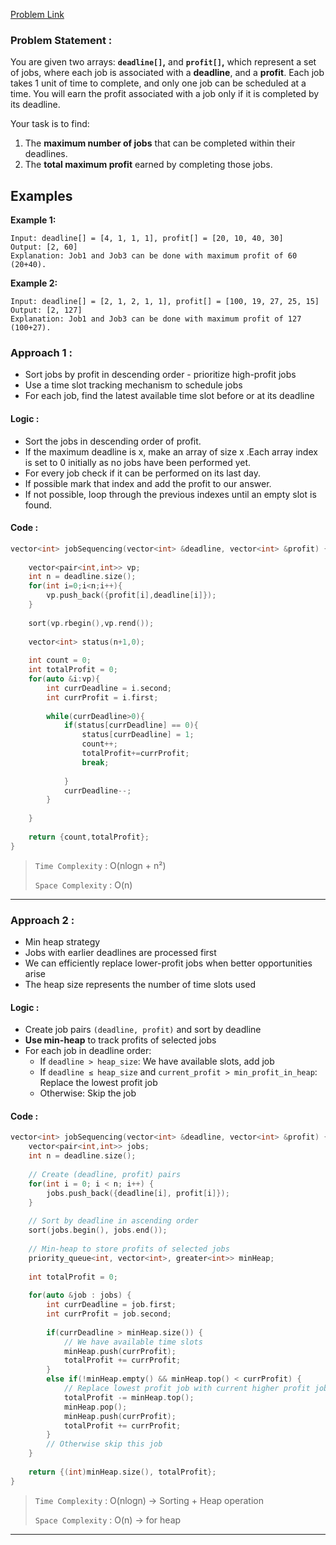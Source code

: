 [Problem Link](https://www.geeksforgeeks.org/problems/job-sequencing-problem-1587115620/1)
### Problem Statement : 

You are given two arrays: **`deadline[]`,** and **`profit[]`,** which represent a set of jobs, where each job is associated with a **deadline**, and a **profit**. Each job takes 1 unit of time to complete, and only one job can be scheduled at a time. You will earn the profit associated with a job only if it is completed by its deadline.

Your task is to find:

1. The **maximum number of jobs** that can be completed within their deadlines.
2. The **total maximum profit** earned by completing those jobs.

## Examples

**Example 1:**

```
Input: deadline[] = [4, 1, 1, 1], profit[] = [20, 10, 40, 30]
Output: [2, 60]
Explanation: Job1 and Job3 can be done with maximum profit of 60 (20+40).
```


**Example 2:**

```
Input: deadline[] = [2, 1, 2, 1, 1], profit[] = [100, 19, 27, 25, 15]
Output: [2, 127]
Explanation: Job1 and Job3 can be done with maximum profit of 127 (100+27).
```
### Approach 1 :

 - Sort jobs by profit in descending order - prioritize high-profit jobs
 - Use a time slot tracking mechanism to schedule jobs
 - For each job, find the latest available time slot before or at its deadline

#### Logic :
- Sort the jobs in descending order of profit.
- If the maximum deadline is x, make an array of size x .Each array index is set to 0 initially as no jobs have been performed yet.
- For every job check if it can be performed on its last day.
- If possible mark that index  and add the profit to our answer.
- If not possible, loop through the previous indexes until an empty slot is found.

#### Code :

``` cpp
vector<int> jobSequencing(vector<int> &deadline, vector<int> &profit) {
        
	vector<pair<int,int>> vp;
	int n = deadline.size();
	for(int i=0;i<n;i++){
		vp.push_back({profit[i],deadline[i]});
	}
	
	sort(vp.rbegin(),vp.rend());
	
	vector<int> status(n+1,0);
	
	int count = 0;
	int totalProfit = 0;
	for(auto &i:vp){
		int currDeadline = i.second;
		int currProfit = i.first;
		
		while(currDeadline>0){
			if(status[currDeadline] == 0){
				status[currDeadline] = 1;
				count++;
				totalProfit+=currProfit;
				break;
				
			}
			currDeadline--;
		}
		
	}
	
	return {count,totalProfit};
}

```


> `Time Complexity` : O(nlogn + n²)
> 
> `Space Complexity` : O(n)


---


### Approach 2 :

- Min heap strategy
- Jobs with earlier deadlines are processed first
- We can efficiently replace lower-profit jobs when better opportunities arise
- The heap size represents the number of time slots used

#### Logic :

- Create job pairs `(deadline, profit)` and sort by deadline
- **Use min-heap** to track profits of selected jobs
- For each job in deadline order:
    - If `deadline > heap_size`: We have available slots, add job
    - If `deadline ≤ heap_size` and `current_profit > min_profit_in_heap`: Replace the lowest profit job
    - Otherwise: Skip the job

#### Code :

``` cpp
vector<int> jobSequencing(vector<int> &deadline, vector<int> &profit) {
    vector<pair<int,int>> jobs;
    int n = deadline.size();
    
    // Create (deadline, profit) pairs
    for(int i = 0; i < n; i++) {
        jobs.push_back({deadline[i], profit[i]});
    }
    
    // Sort by deadline in ascending order
    sort(jobs.begin(), jobs.end());
    
    // Min-heap to store profits of selected jobs
    priority_queue<int, vector<int>, greater<int>> minHeap;
    
    int totalProfit = 0;
    
    for(auto &job : jobs) {
        int currDeadline = job.first;
        int currProfit = job.second;
        
        if(currDeadline > minHeap.size()) {
            // We have available time slots
            minHeap.push(currProfit);
            totalProfit += currProfit;
        } 
        else if(!minHeap.empty() && minHeap.top() < currProfit) {
            // Replace lowest profit job with current higher profit job
            totalProfit -= minHeap.top();
            minHeap.pop();
            minHeap.push(currProfit);
            totalProfit += currProfit;
        }
        // Otherwise skip this job
    }
    
    return {(int)minHeap.size(), totalProfit};
} 

```


> `Time Complexity` : O(nlogn) -> Sorting + Heap operation
> 
> `Space Complexity` : O(n) -> for heap

---

